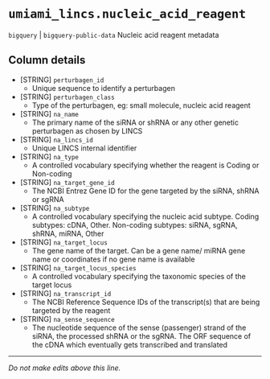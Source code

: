# `umiami_lincs.nucleic_acid_reagent`
`bigquery` | `bigquery-public-data`
Nucleic acid reagent metadata

## Column details
* [STRING]    `perturbagen_id`
  - Unique sequence to identify a perturbagen
* [STRING]    `perturbagen_class`
  - Type of the perturbagen, eg: small molecule, nucleic acid reagent
* [STRING]    `na_name`
  - The primary name of the siRNA or shRNA or any other genetic perturbagen as chosen by LINCS
* [STRING]    `na_lincs_id`
  - Unique LINCS internal identifier
* [STRING]    `na_type`
  - A controlled vocabulary specifying whether the reagent is Coding or Non-coding
* [STRING]    `na_target_gene_id`
  - The NCBI Entrez Gene ID for the gene targeted by the siRNA, shRNA or sgRNA
* [STRING]    `na_subtype`
  - A controlled vocabulary specifying the nucleic acid subtype. Coding subtypes: cDNA, Other. Non-coding subtypes: siRNA, sgRNA, shRNA, miRNA, Other
* [STRING]    `na_target_locus`
  - The gene name of the target. Can be a gene name/ miRNA gene name or coordinates if no gene name is available
* [STRING]    `na_target_locus_species`
  - A controlled vocabulary specifying the taxonomic species of the target locus
* [STRING]    `na_transcript_id`
  - The NCBI Reference Sequence IDs of the transcript(s) that are being targeted by the reagent
* [STRING]    `na_sense_sequence`
  - The nucleotide sequence of the sense (passenger) strand of the siRNA, the processed shRNA or the sgRNA. The ORF sequence of the cDNA which eventually gets transcribed and translated

-------------------------------------------------------------------------------
*Do not make edits above this line.*
